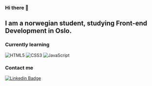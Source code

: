 ### Hi there 👋

## I am a norwegian student, studying Front-end Development in Oslo. 

### Currently learning

![HTML5](https://img.shields.io/badge/-HTML5-black?style=for-the-badge&logo=HTML5)
![CSS3](https://img.shields.io/badge/-CSS3-black?style=for-the-badge&logo=CSS3)
![JavaScript](https://img.shields.io/badge/-JavaScript-black?style=for-the-badge&logo=javascript)

### Contact me

[![Linkedin Badge](https://img.shields.io/badge/?style=flat-square&logo=Linkedin&logoColor=white&link=https://www.linkedin.com/in/martin-bols%C3%B8nes-5973941b5/)](https://www.linkedin.com/in/martin-bols%C3%B8nes-5973941b5/)

<!--
**martinbolsnes/martinbolsnes** is a ✨ _special_ ✨ repository because its `README.md` (this file) appears on your GitHub profile.

Here are some ideas to get you started:

- 🔭 I’m currently working on ...
- 🌱 I’m currently learning ...
- 👯 I’m looking to collaborate on ...
- 🤔 I’m looking for help with ...
- 💬 Ask me about ...
- 📫 How to reach me: ...
- 😄 Pronouns: ...
- ⚡ Fun fact: ...
-->
